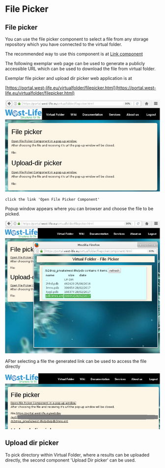 # File Picker

## File picker

You can use the file picker component to select a file from any storage repository which you have connected to the virtual folder.

The recommended way to use this component is at [Link component](https://github.com/h2020-westlife-eu/virtual-folder-docs/tree/85c40aad132037341365c7bade20b38dc642de6b/virtualfolder/users-guide/integration-guide/link-component.md)

The following exemplar web page can be used to generate a publicly accessible URL which can be used to download the file from virtual folder.

Exemplar file picker and upload dir picker web application is at

[https://portal.west-life.eu/virtualfolder/filepicker.html](https://portal.west-life.eu/virtualfolder/filepicker.html)

![](../../.gitbook/assets/filepicker.PNG)

```text
click the link 'Open File Picker Component'
```

Popup window appears where you can browser and choose the file to be picked.

![](../../.gitbook/assets/filepicker2.PNG)

AFter selecting a file the generated link can be used to access the file directly

![](../../.gitbook/assets/filepickerchosenfile.PNG)

## Upload dir picker

To pick directory within Virtual Folder, where a results can be uploaded directly, the second component 'Upload Dir picker' can be used.

